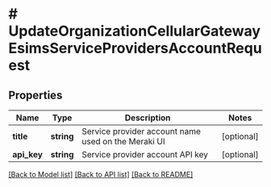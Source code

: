 # # UpdateOrganizationCellularGatewayEsimsServiceProvidersAccountRequest

## Properties

Name | Type | Description | Notes
------------ | ------------- | ------------- | -------------
**title** | **string** | Service provider account name used on the Meraki UI | [optional]
**api_key** | **string** | Service provider account API key | [optional]

[[Back to Model list]](../../README.md#models) [[Back to API list]](../../README.md#endpoints) [[Back to README]](../../README.md)
